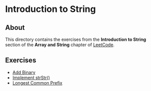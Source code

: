 # Introduction to String
## About
This directory contains the exercises from the **Introduction to String** section of the **Array and String** chapter of [LeetCode](https://leetcode.com/).

## Exercises
* [Add Binary](add_binary)
* [Implement strStr()](implement_strstr)
* [Longest Common Prefix](longest_common_prefix)
